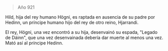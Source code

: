 > Año 921

Hild, hija del rey humano Högni, es raptada en ausencia de su padre por Hedinn, un príncipe humano hijo del rey de otro reino, Hjarrandi.

El rey, Högni, una vez encontró a su hija, desenvainó su espada, "Legado de Dáinn", que una vez desenvainada debería dar muerte al menos una vez.
Mató así al príncipe Hedinn.